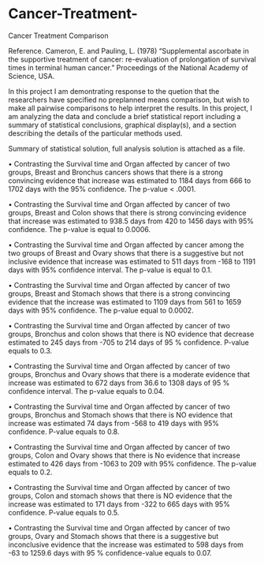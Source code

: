 # Cancer-Treatment-
Cancer Treatment Comparison

Reference. Cameron, E. and Pauling, L. (1978) “Supplemental ascorbate in the supportive treatment of cancer: re-evaluation of prolongation of survival times in terminal human cancer.” Proceedings of the National Academy of Science, USA.


In this project I am demontrating response to the quetion that the researchers have specified no preplanned means comparison, but wish to make all pairwise comparisons to help interpret the results. In this project, I am analyzing the data and conclude a brief statistical report including a summary of statistical conclusions, graphical display(s), and a section describing the details of the particular methods used.



Summary of statistical solution, full analysis solution is attached as a file.




•	Contrasting the Survival time and Organ affected by cancer of two groups, Breast and Bronchus cancers shows that there is a strong convincing evidence that increase was estimated to 1184 days from 666 to 1702 days with the 95% confidence. The p-value < .0001.


•	Contrasting the Survival time and Organ affected by cancer of two groups, Breast and Colon shows that there is strong convincing evidence that increase was estimated to 938.5 days from 420 to 1456 days with 95% confidence. The p-value is equal to 0.0006.


•	Contrasting the Survival time and Organ affected by cancer among the two groups of Breast and Ovary shows that there is a suggestive but not inclusive evidence that increase was estimated to 511 days from -168 to 1191 days with 95% confidence interval. The p-value is equal to 0.1.


•	 Contrasting the Survival time and Organ affected by cancer of two groups, Breast and Stomach shows that there is a strong convincing evidence that the increase was estimated to 1109 days from 561 to 1659 days with 95% confidence. The p-value equal to 0.0002.


•	Contrasting the Survival time and Organ affected by cancer of two groups, Bronchus and colon shows that there is NO evidence that decrease estimated to 245 days from -705 to 214 days of 95 % confidence. P-value equals to 0.3.


•	Contrasting the Survival time and Organ affected by cancer of two groups, Bronchus and Ovary shows that there is a moderate evidence that increase was estimated to 672 days from 36.6 to 1308 days of 95 % confidence interval. The p-value equals to 0.04.


•	Contrasting the Survival time and Organ affected by cancer of two groups, Bronchus and Stomach shows that there is NO evidence that increase was estimated 74 days from -568 to 419 days with 95% confidence. P-value equals to 0.8.


•	Contrasting the Survival time and Organ affected by cancer of two groups, Colon and Ovary shows that there is No evidence that increase estimated to 426 days from -1063 to 209 with 95% confidence. The p-value equals to 0.2.


•	Contrasting the Survival time and Organ affected by cancer of two groups, Colon and stomach shows that there is NO evidence that the increase was estimated to 171 days from -322 to 665 days with 95% confidence. P-value equals to 0.5.


•	Contrasting the Survival time and Organ affected by cancer of two groups, Ovary and Stomach shows that there is a suggestive but inconclusive evidence that the increase was estimated to 598 days from -63 to 1259.6 days with 95 % confidence-value equals to 0.07.






